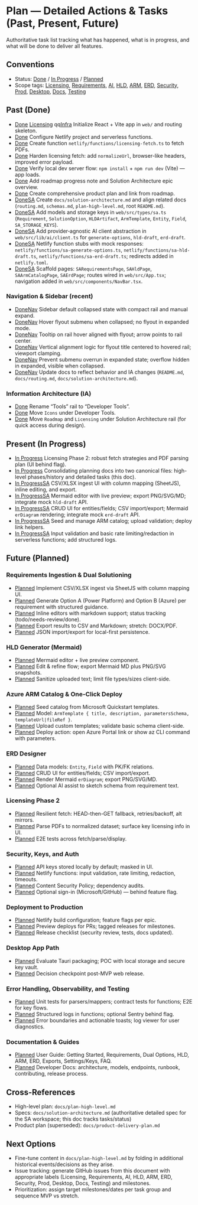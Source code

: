 # Plan — Detailed Actions & Tasks (Past, Present, Future)

Authoritative task list tracking what has happened, what is in progress, and what will be done to deliver all features.

## Conventions

- Status: [Done] / [In Progress] / [Planned]
- Scope tags: [Licensing], [Requirements], [AI], [HLD], [ARM], [ERD], [Security], [Prod], [Desktop], [Docs], [Testing]

## Past (Done)

- [Done] [Licensing] qq[Infra] Initialize React + Vite app in `web/` and routing skeleton.
- [Done][Infra] Configure Netlify project and serverless functions.
- [Done][Licensing] Create function `netlify/functions/licensing-fetch.ts` to fetch PDFs.
- [Done][Licensing] Harden licensing fetch: add `normalizeUrl`, browser-like headers, improved error payload.
- [Done][Infra] Verify local dev server flow: `npm install` + `npm run dev` (Vite) — app loads.
- [Done][Docs] Add roadmap progress note and Solution Architecture epic overview.
- [Done][Docs] Create comprehensive product plan and link from roadmap.
- [Done][Docs][SA] Create `docs/solution-architecture.md` and align related docs (`routing.md`, `schemas.md`, `plan-high-level.md`, root `README.md`).
- [Done][Types][SA] Add models and storage keys in `web/src/types/sa.ts` (`Requirement`, `SolutionOption`, `HLDArtifact`, `ArmTemplate`, `Entity`, `Field`, `SA_STORAGE_KEYS`).
- [Done][AI][SA] Add provider‑agnostic AI client abstraction in `web/src/lib/ai/client.ts` for `generate-options`, `hld-draft`, `erd-draft`.
- [Done][AI][SA] Netlify function stubs with mock responses: `netlify/functions/sa-generate-options.ts`, `netlify/functions/sa-hld-draft.ts`, `netlify/functions/sa-erd-draft.ts`; redirects added in `netlify.toml`.
- [Done][UI][SA] Scaffold pages: `SARequirementsPage`, `SAHldPage`, `SAArmCatalogPage`, `SAErdPage`; routes wired in `web/src/App.tsx`; navigation added in `web/src/components/NavBar.tsx`.

### Navigation & Sidebar (recent)

- [Done][UI][Nav] Sidebar default collapsed state with compact rail and manual expand.
- [Done][UI][Nav] Hover flyout submenu when collapsed; no flyout in expanded mode.
- [Done][UI][Nav] Tooltip on rail hover aligned with flyout; arrow points to rail center.
- [Done][UI][Nav] Vertical alignment logic for flyout title centered to hovered rail; viewport clamping.
- [Done][UI][Nav] Prevent submenu overrun in expanded state; overflow hidden in expanded, visible when collapsed.
- [Done][Docs][Nav] Update docs to reflect behavior and IA changes (`README.md`, `docs/routing.md`, `docs/solution-architecture.md`).

### Information Architecture (IA)

- [Done][IA] Rename “Tools” rail to “Developer Tools”.
- [Done][IA] Move `Icons` under Developer Tools.
- [Done][IA] Move `Roadmap` and `Licensing` under Solution Architecture rail (for quick access during design).

## Present (In Progress)

- [In Progress][Licensing] Licensing Phase 2: robust fetch strategies and PDF parsing plan (UI behind flag).
- [In Progress][Docs] Consolidating planning docs into two canonical files: high-level phases/history and detailed tasks (this doc).
- [In Progress][Requirements][SA] CSV/XLSX ingest UI with column mapping (SheetJS), inline editing, and export.
- [In Progress][HLD][SA] Mermaid editor with live preview; export PNG/SVG/MD; integrate mock `hld-draft` API.
- [In Progress][ERD][SA] CRUD UI for entities/fields; CSV import/export; Mermaid `erDiagram` rendering; integrate mock `erd-draft` API.
- [In Progress][ARM][SA] Seed and manage ARM catalog; upload validation; deploy link helpers.
- [In Progress][Security][SA] Input validation and basic rate limiting/redaction in serverless functions; add structured logs.

## Future (Planned)

### Requirements Ingestion & Dual Solutioning

- [Planned][Requirements] Implement CSV/XLSX ingest via SheetJS with column mapping UI.
- [Planned][Requirements] Generate Option A (Power Platform) and Option B (Azure) per requirement with structured guidance.
- [Planned][Requirements] Inline editors with markdown support; status tracking (todo/needs-review/done).
- [Planned][Requirements] Export results to CSV and Markdown; stretch: DOCX/PDF.
- [Planned][Requirements] JSON import/export for local-first persistence.

### HLD Generator (Mermaid)

- [Planned][HLD] Mermaid editor + live preview component.
- [Planned][HLD] Edit & refine flow; export Mermaid MD plus PNG/SVG snapshots.
- [Planned][Security] Sanitize uploaded text; limit file types/sizes client-side.

### Azure ARM Catalog & One-Click Deploy

- [Planned][ARM] Seed catalog from Microsoft Quickstart templates.
- [Planned][ARM] Model: `ArmTemplate { title, description, parametersSchema, templateUrl|fileRef }`.
- [Planned][ARM] Upload custom templates; validate basic schema client-side.
- [Planned][ARM] Deploy action: open Azure Portal link or show az CLI command with parameters.

### ERD Designer

- [Planned][ERD] Data models: `Entity`, `Field` with PK/FK relations.
- [Planned][ERD] CRUD UI for entities/fields; CSV import/export.
- [Planned][ERD] Render Mermaid `erDiagram`; export PNG/SVG/MD.
- [Planned][AI] Optional AI assist to sketch schema from requirement text.

### Licensing Phase 2

- [Planned][Licensing] Resilient fetch: HEAD-then-GET fallback, retries/backoff, alt mirrors.
- [Planned][Licensing] Parse PDFs to normalized dataset; surface key licensing info in UI.
- [Planned][Testing] E2E tests across fetch/parse/display.

### Security, Keys, and Auth

- [Planned][Security] API keys stored locally by default; masked in UI.
- [Planned][Security] Netlify functions: input validation, rate limiting, redaction, timeouts.
- [Planned][Security] Content Security Policy; dependency audits.
- [Planned][Auth] Optional sign-in (Microsoft/GitHub) — behind feature flag.

### Deployment to Production

- [Planned][Prod] Netlify build configuration; feature flags per epic.
- [Planned][Prod] Preview deploys for PRs; tagged releases for milestones.
- [Planned][Prod] Release checklist (security review, tests, docs updated).

### Desktop App Path

- [Planned][Desktop] Evaluate Tauri packaging; POC with local storage and secure key vault.
- [Planned][Desktop] Decision checkpoint post-MVP web release.

### Error Handling, Observability, and Testing

- [Planned][Testing] Unit tests for parsers/mappers; contract tests for functions; E2E for key flows.
- [Planned][Observability] Structured logs in functions; optional Sentry behind flag.
- [Planned][UX] Error boundaries and actionable toasts; log viewer for user diagnostics.

### Documentation & Guides

- [Planned][Docs] User Guide: Getting Started, Requirements, Dual Options, HLD, ARM, ERD, Exports, Settings/Keys, FAQ.
- [Planned][Docs] Developer Docs: architecture, models, endpoints, runbook, contributing, release process.

## Cross-References

- High-level plan: `docs/plan-high-level.md`
- Specs: `docs/solution-architecture.md` (authoritative detailed spec for the SA workspace; this doc tracks tasks/status)
- Product plan (superseded): `docs/product-delivery-plan.md`

## Next Options

- Fine-tune content in `docs/plan-high-level.md` by folding in additional historical events/decisions as they arise.
- Issue tracking: generate GitHub issues from this document with appropriate labels (Licensing, Requirements, AI, HLD, ARM, ERD, Security, Prod, Desktop, Docs, Testing) and milestones.
- Prioritization: assign target milestones/dates per task group and sequence MVP vs stretch.

<!-- Tag reference definitions to satisfy markdownlint MD052 (reference links) -->
[done]: #
[in progress]: #
[planned]: #
[licensing]: #
[requirements]: #
[ai]: #
[hld]: #
[arm]: #
[erd]: #
[security]: #
[prod]: #
[desktop]: #
[docs]: #
[testing]: #
[infra]: #
[sa]: #
[types]: #
[ui]: #
[nav]: #
[ia]: #
[observability]: #
[ux]: #
[auth]: #
